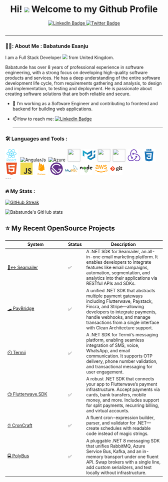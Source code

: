 

<div>
  
   <h1 align="center">
  Hi! 
  <img src="https://media.giphy.com/media/hvRJCLFzcasrR4ia7z/giphy.gif" width="30px"/>
     Welcome to my Github Profile
</h1>
  
<div id="badges" align="center">
  <a href="[https://www.linkedin.com/in/esanju-babatunde](https://www.linkedin.com/in/esanju-babatunde/)">
    <img src="https://img.shields.io/badge/LinkedIn-blue?style=for-the-badge&logo=linkedin&logoColor=white" alt="LinkedIn Badge"/>
  </a>

  <a href="https://twitter.com/phestus4039">
    <img src="https://img.shields.io/badge/Twitter-blue?style=for-the-badge&logo=twitter&logoColor=white" alt="Twitter Badge"/>
  </a>
</div>
  <div align="center">
  <img src="https://komarev.com/ghpvc/?username=teesofttech&style=flat-square&color=blue" alt=""/>
  </div>
  
 
  ---

### 👨‍💻: About Me : Babatunde Esanju

  I am a Full Stack Developer <img src="https://media.giphy.com/media/WUlplcMpOCEmTGBtBW/giphy.gif" width="30"> from United Kingdom.

Babatunde has over 8 years of professional experience in software engineering, with a strong focus on developing high-quality software products and services. He has a deep understanding of the entire software development life cycle, from requirements gathering and analysis, to design and implementation, to testing and deployment. He is passionate about creating software solutions that are both reliable and secure.

  - :telescope: I’m working as a Software Engineer and contributing to frontend and backend for building web applications.

- :mailbox:How to reach me: [![Linkedin Badge](https://img.shields.io/badge/-kakbar-blue?style=flat&logo=Linkedin&logoColor=white)](https://www.linkedin.com/in/esanju-babatunde)
  
  
  ---

### :hammer_and_wrench: Languages and Tools :
  
  <div>
 <img src="https://github.com/devicons/devicon/blob/master/icons/react/react-original-wordmark.svg" title="React" alt="React" width="40" height="40"/>&nbsp;
  <img src="https://cdn.jsdelivr.net/gh/devicons/devicon/icons/angularjs/angularjs-original.svg" title="AngularJs" alt="AngularJs" width="40" height="40" />&nbsp;
 <img src="https://cdn.jsdelivr.net/gh/devicons/devicon/icons/azure/azure-plain-wordmark.svg" title="Azure" alt="Azure" width="40" height="40"  />&nbsp;
 <img src="https://cdn.jsdelivr.net/gh/devicons/devicon/icons/csharp/csharp-original.svg" width="40" height="40"/>&nbsp;
  <img src="https://github.com/devicons/devicon/blob/master/icons/materialui/materialui-original.svg" title="Material UI" alt="Material UI" width="40" height="40"/>&nbsp;
<img src="https://cdn.jsdelivr.net/gh/devicons/devicon/icons/dotnetcore/dotnetcore-original.svg" width="40" height="40" />&nbsp;
 <img src="https://cdn.jsdelivr.net/gh/devicons/devicon/icons/dot-net/dot-net-original-wordmark.svg" width="40" height="40"  />&nbsp;
  <img src="https://github.com/devicons/devicon/blob/master/icons/redux/redux-original.svg" title="Redux" alt="Redux " width="40" height="40"/>&nbsp;
  <img src="https://github.com/devicons/devicon/blob/master/icons/css3/css3-plain-wordmark.svg"  title="CSS3" alt="CSS" width="40" height="40"/>&nbsp;
  <img src="https://github.com/devicons/devicon/blob/master/icons/html5/html5-original.svg" title="HTML5" alt="HTML" width="40" height="40"/>&nbsp;
  <img src="https://github.com/devicons/devicon/blob/master/icons/javascript/javascript-original.svg" title="JavaScript" alt="JavaScript" width="40" height="40"/>&nbsp;
  <img src="https://github.com/devicons/devicon/blob/master/icons/firebase/firebase-plain-wordmark.svg" title="Firebase" alt="Firebase" width="40" height="40"/>&nbsp;
  <img src="https://github.com/devicons/devicon/blob/master/icons/gatsby/gatsby-original.svg" title="Gatsby"  alt="Gatsby" width="40" height="40"/>&nbsp;
  <img src="https://github.com/devicons/devicon/blob/master/icons/mysql/mysql-original-wordmark.svg" title="MySQL"  alt="MySQL" width="40" height="40"/>&nbsp;
  <img src="https://github.com/devicons/devicon/blob/master/icons/nodejs/nodejs-original-wordmark.svg" title="NodeJS" alt="NodeJS" width="40" height="40"/>&nbsp;
  <img src="https://github.com/devicons/devicon/blob/master/icons/amazonwebservices/amazonwebservices-plain-wordmark.svg" title="AWS" alt="AWS" width="40" height="40"/>&nbsp;
  <img src="https://github.com/devicons/devicon/blob/master/icons/git/git-original-wordmark.svg" title="Git" **alt="Git" width="40" height="40"/>
</div>
  ---

  ### :fire: My Stats :
  
[![GitHub Streak](https://github-readme-streak-stats.herokuapp.com?user=teesofttech&theme=dark)](https://git.io/streak-stats)
  
  ![Babatunde's GitHub stats](https://github-readme-stats.vercel.app/api?username=teesofttech&show_icons=true&theme=radical)
 


 ## ⭐️ My Recent OpenSource Projects
<table>
   <thead>
      <tr>
        <th>System</th>
        <th>Status</th>
        <th>Description</th>
      </tr>
   </thead>
   <tbody>
       <tr>
         <td width="180px"><a href='https://github.com/seamailer/seamailer-dotnet'>🙂‍↔️ Seamailer</a></td>
          <td>✅</td>
          <td>A .NET SDK for Seamailer, an all-in-one email marketing platform. It enables developers to integrate features like email campaigns, automation, segmentation, and analytics into their applications via RESTful APIs and SDKs.</td>
       </tr>    
       <tr>
         <td width="180px"><a href='https://github.com/teesofttech/PayBridge'>🛹 PayBridge</a></td>
          <td>✅</td>
         <td>A unified .NET SDK that abstracts multiple payment gateways including Flutterwave, Paystack, Fincra, and Stripe—allowing developers to integrate payments, handle webhooks, and manage transactions from a single interface with Clean Architecture support.</td>
       </tr>        
       <tr>
         <td width="180px"><a href='https://github.com/teesofttech/Termii.SDK'>⏲️ Termii</a></td>
          <td>✅</td>
         <td>A .NET SDK for Termii’s messaging platform, enabling seamless integration of SMS, voice, WhatsApp, and email communication. It supports OTP delivery, phone number validation, and transactional messaging for user engagement.</td>
       </tr>          
       <tr>
         <td width="180px"><a href='https://github.com/teesofttech/Flutterwave.SDK'>📺 Flutterwave.SDK</a></td>
          <td>✅</td>
         <td>	A robust .NET SDK that connects your app to Flutterwave’s payment infrastructure. Accept payments via cards, bank transfers, mobile money, and more. Includes support for split payments, recurring billing, and virtual accounts.</td>
       </tr>  
     <tr>
  <td width="180px"><a href="https://github.com/your-org/CronCraft">⏰ CronCraft</a></td>
  <td>✅</td>
  <td>A fluent cron-expression builder, parser, and validator for .NET—create schedules with readable code instead of magic strings.</td>
</tr>
      <tr>
        <td width="180px"><a href='https://github.com/your-org/PolyBus'>🚍 PolyBus</a></td>
        <td>✅</td>
        <td>A pluggable .NET 8 messaging SDK that unifies RabbitMQ, Azure Service Bus, Kafka, and an in-memory transport under one fluent API. Swap brokers with a single line, add custom serializers, and test locally without infrastructure.</td>
      </tr>
   </tbody>
</table>
  </div>
  
 
  

